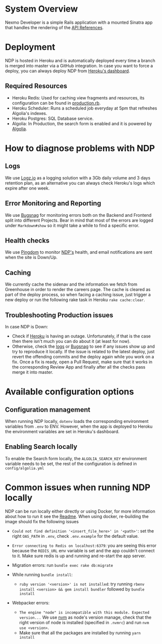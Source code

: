 # System Overview

Nexmo Developer is a simple Rails application with a mounted Sinatra app that handles the rendering of the [API References](https://developer.nexmo.com/api).

# Deployment

NDP is hosted in Heroku and is automatically deployed every time a branch is merged into master via a GitHub integration.
In case you want to force a deploy, you can always deploy NDP from [Heroku's dashboard](https://dashboard.heroku.com/apps/nexmo-developer).

## Required Resources

* Heroku Redis: Used for caching view fragments and resources, its configuration can be found in [production.rb](https://github.com/Nexmo/nexmo-developer/blob/adab0ed5ef9ca61a5be14481cbb6c0a50af0ab11/config/environments/production.rb#L59-L65).
* Heroku Scheduler: Runs a scheduled job everyday at 5pm that refreshes Algolia's indexes.
* Heroku Postgres: SQL Database service.
* Algolia: In Production, the search form is enabled and it is powered by [Algolia](https://www.algolia.com/).

# How to diagnose problems with NDP

## Logs

We use [Logz.io](https://logz.io/) as a logging solution with a 3Gb daily volume and 3 days retention plan, as an alternative you can always check Heroku's logs which expire after one week. 

## Error Monitoring and Reporting

We use [Bugsnag](https://www.bugsnag.com/) for monitoring errors both on the Backend and Frontend split into different Projects.
Bear in mind that most of the errors are logged under `Markdown#show` so it might take a while to find a specific error.

## Health checks

We use [Pingdom](https://www.pingdom.com/) to monitor [NDP's](https://developer.nexmo.com) health, and email notifications are sent when the site is Down/Up.

## Caching

We currently cache the sidenav and the information we fetch from Greenhouse in order to render the careers page. The cache is cleared as part of the deploy process, so when facing a caching issue, just trigger a new deploy or run the following rake task in Heroku `rake cache:clear`.

## Troubleshooting Production issues

In case NDP is Down:

* Check if [Heroku](https://status.heroku.com/) is having an outage. Unfortunately, if that is the case then there isn't much you can do about it (at least for now).
* Otherwise, check the [logs](#logs) or [Bugsnag](#error-monitoring-and-reporting) to see if any issues show up and try to reproduce it locally.
If the issue is related to the latest deploy, just revert the offending commits and the deploy again while you work on a fix. Once a fix is ready, open a Pull Request, make sure that it works in the corresponding Review App and finally after all the checks pass merge it into master.

# Available configuration options

## Configuration management

When running NDP locally, `dotenv` loads the corresponding environment variables from `.env` to ENV. However, when the app is deployed to Heroku the environment variables are set in Heroku's dashboard.

## Enabling Search locally

To enable the Search form locally, the `ALGOLIA_SEARCH_KEY` environment variable needs to be set, the rest of the configuration is defined in `config/algolia.yml`

# Common issues when running NDP locally

NDP can be run locally either directly or using Docker, for more information about how to run it see the [Readme](https://github.com/Nexmo/nexmo-developer/blob/master/README.md#running-locally). When using docker, re-building the image should fix the following issues

* `Could not find definition '<insert_file_here>' in '<path>'`: set the right `OAS_PATH`  in `.env`, check `.env.example` for the default value.

* `Error connecting to Redis on localhost:6379`: you are seeing this error because the `REDIS_URL` env variable is set and the app couldn't connect to it. Make sure redis is up and running and re-start the app server.

* Migration errors: run `bundle exec rake db:migrate`

* While running `bundle install`:
  * `ruby version '<version>' is not installed`:  try running `rbenv install <version> && gem install bundler` followed by `bundle install`

* Webpacker errors:
    * `The engine "node" is incompatible with this module. Expected version...` We use [nvm](https://github.com/nvm-sh/nvm) as node's version manage, check that the right version of node is installed (specified in `.nvmrc`) and run `nvm use <version>`.
    * Make sure that all the packages are installed by running `yarn install`
